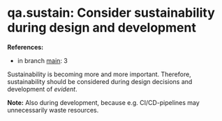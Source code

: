 # qa.sustain: Consider sustainability during design and development

**References:**

- in branch [main](https://github.com/mhatzl/evident/tree/main): 3

Sustainability is becoming more and more important.
Therefore, sustainability should be considered during design decisions and development of *evident*.

**Note:** Also during development, because e.g. CI/CD-pipelines may unnecessarily waste resources.
